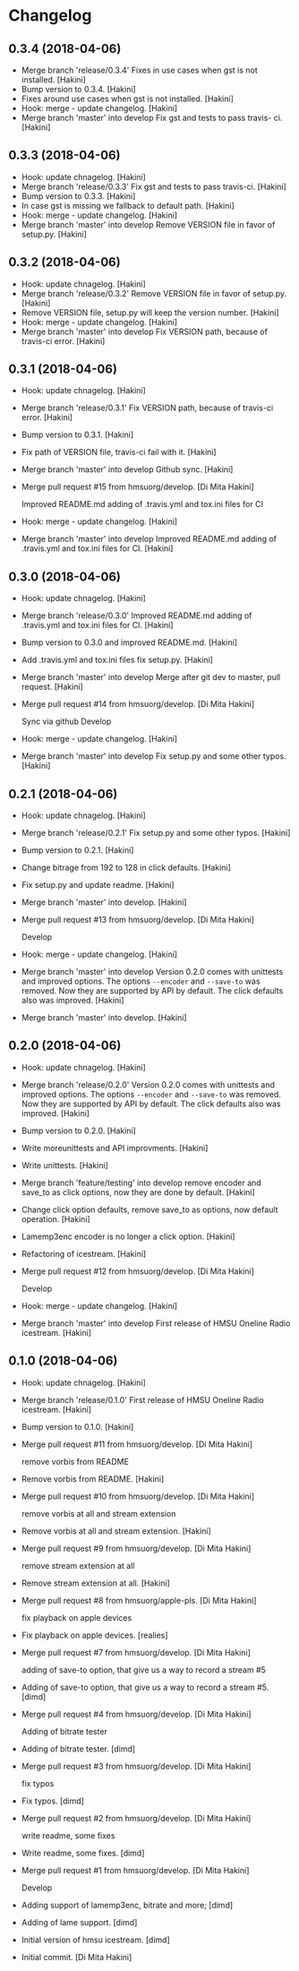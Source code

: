 Changelog
=========


0.3.4 (2018-04-06)
------------------
- Merge branch 'release/0.3.4' Fixes in use cases when gst is not
  installed. [Hakini]
- Bump version to 0.3.4. [Hakini]
- Fixes around use cases when gst is not installed. [Hakini]
- Hook: merge - update changelog. [Hakini]
- Merge branch 'master' into develop Fix gst and tests to pass travis-
  ci. [Hakini]


0.3.3 (2018-04-06)
------------------
- Hook: update chnagelog. [Hakini]
- Merge branch 'release/0.3.3' Fix gst and tests to pass travis-ci.
  [Hakini]
- Bump version to 0.3.3. [Hakini]
- In case gst is missing we fallback to default path. [Hakini]
- Hook: merge - update changelog. [Hakini]
- Merge branch 'master' into develop Remove VERSION file in favor of
  setup.py. [Hakini]


0.3.2 (2018-04-06)
------------------
- Hook: update chnagelog. [Hakini]
- Merge branch 'release/0.3.2' Remove VERSION file in favor of setup.py.
  [Hakini]
- Remove VERSION file, setup.py will keep the version number. [Hakini]
- Hook: merge - update changelog. [Hakini]
- Merge branch 'master' into develop Fix VERSION path, because of
  travis-ci error. [Hakini]


0.3.1 (2018-04-06)
------------------
- Hook: update chnagelog. [Hakini]
- Merge branch 'release/0.3.1' Fix VERSION path, because of travis-ci
  error. [Hakini]
- Bump version to 0.3.1. [Hakini]
- Fix path of VERSION file, travis-ci fail with it. [Hakini]
- Merge branch 'master' into develop Github sync. [Hakini]
- Merge pull request #15 from hmsuorg/develop. [Di Mita Hakini]

  Improved README.md adding of .travis.yml and tox.ini files for CI
- Hook: merge - update changelog. [Hakini]
- Merge branch 'master' into develop Improved README.md adding of
  .travis.yml and tox.ini files for CI. [Hakini]


0.3.0 (2018-04-06)
------------------
- Hook: update chnagelog. [Hakini]
- Merge branch 'release/0.3.0' Improved README.md adding of .travis.yml
  and tox.ini files for CI. [Hakini]
- Bump version to 0.3.0 and improved README.md. [Hakini]
- Add .travis.yml and tox.ini files fix setup.py. [Hakini]
- Merge branch 'master' into develop Merge after git dev to master, pull
  request. [Hakini]
- Merge pull request #14 from hmsuorg/develop. [Di Mita Hakini]

  Sync via github Develop
- Hook: merge - update changelog. [Hakini]
- Merge branch 'master' into develop Fix setup.py and some other typos.
  [Hakini]


0.2.1 (2018-04-06)
------------------
- Hook: update chnagelog. [Hakini]
- Merge branch 'release/0.2.1' Fix setup.py and some other typos.
  [Hakini]
- Bump version to 0.2.1. [Hakini]
- Change bitrage from 192 to 128 in click defaults. [Hakini]
- Fix setup.py and update readme. [Hakini]
- Merge branch 'master' into develop. [Hakini]
- Merge pull request #13 from hmsuorg/develop. [Di Mita Hakini]

  Develop
- Hook: merge - update changelog. [Hakini]
- Merge branch 'master' into develop Version 0.2.0 comes with unittests
  and improved options. The options `--encoder` and `--save-to` was
  removed. Now they are supported by API by default. The click defaults
  also was improved. [Hakini]
- Merge branch 'master' into develop. [Hakini]


0.2.0 (2018-04-06)
------------------
- Hook: update chnagelog. [Hakini]
- Merge branch 'release/0.2.0' Version 0.2.0 comes with unittests and
  improved options. The options `--encoder` and `--save-to` was removed.
  Now they are supported by API by default. The click defaults also was
  improved. [Hakini]
- Bump version to 0.2.0. [Hakini]
- Write moreunittests and API improvments. [Hakini]
- Write unittests. [Hakini]
- Merge branch 'feature/testing' into develop remove encoder and save_to
  as click options, now they are done by default. [Hakini]
- Change click option defaults, remove save_to as options, now default
  operation. [Hakini]
- Lamemp3enc encoder is no longer a click option. [Hakini]
- Refactoring of icestream. [Hakini]
- Merge pull request #12 from hmsuorg/develop. [Di Mita Hakini]

  Develop
- Hook: merge - update changelog. [Hakini]
- Merge branch 'master' into develop First release of HMSU Oneline Radio
  icestream. [Hakini]


0.1.0 (2018-04-06)
------------------
- Hook: update chnagelog. [Hakini]
- Merge branch 'release/0.1.0' First release of HMSU Oneline Radio
  icestream. [Hakini]
- Bump version to 0.1.0. [Hakini]
- Merge pull request #11 from hmsuorg/develop. [Di Mita Hakini]

  remove vorbis from README
- Remove vorbis from README. [Hakini]
- Merge pull request #10 from hmsuorg/develop. [Di Mita Hakini]

  remove vorbis at all and stream extension
- Remove vorbis at all and stream extension. [Hakini]
- Merge pull request #9 from hmsuorg/develop. [Di Mita Hakini]

  remove stream extension at all
- Remove stream extension at all. [Hakini]
- Merge pull request #8 from hmsuorg/apple-pls. [Di Mita Hakini]

  fix playback on apple devices
- Fix playback on apple devices. [realies]
- Merge pull request #7 from hmsuorg/develop. [Di Mita Hakini]

  adding of save-to option, that give us a way to record a stream #5
- Adding of save-to option, that give us a way to record a stream #5.
  [dimd]
- Merge pull request #4 from hmsuorg/develop. [Di Mita Hakini]

  Adding of bitrate tester
- Adding of bitrate tester. [dimd]
- Merge pull request #3 from hmsuorg/develop. [Di Mita Hakini]

  fix typos
- Fix typos. [dimd]
- Merge pull request #2 from hmsuorg/develop. [Di Mita Hakini]

  write readme, some fixes
- Write readme, some fixes. [dimd]
- Merge pull request #1 from hmsuorg/develop. [Di Mita Hakini]

  Develop
- Adding support of lamemp3enc, bitrate and more; [dimd]
- Adding of  lame support. [dimd]
- Initial version of hmsu icestream. [dimd]
- Initial commit. [Di Mita Hakini]


